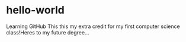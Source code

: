 # hello-world
Learning GitHub
This this my extra credit for my first computer science class!Heres to my future degree...
